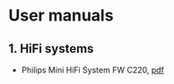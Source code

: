 # User manuals

## 1. HiFi systems

* Philips Mini HiFi System FW C220, [pdf](../books/pdf/fwc220.pdf)

